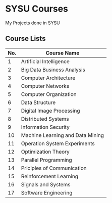 # SYSU Courses

My Projects done in SYSU

## Course Lists

| No.  | Course Name                      |
| ---- | -------------------------------- |
| 1    | Artificial Intelligence          |
| 2    | Big Data Business Analysis       |
| 3    | Computer Architecture            |
| 4    | Computer Networks                |
| 5    | Computer Organization            |
| 6    | Data Structure                   |
| 7    | Digital Image Processing         |
| 8    | Distributed Systems              |
| 9    | Information Security             |
| 10   | Machine Learning and Data Mining |
| 11   | Operation System Experiments     |
| 12   | Optimization Theory              |
| 13   | Parallel Programming             |
| 14   | Priciples of Communication       |
| 15   | Reinforcement Learning           |
| 16   | Signals and Systems              |
| 17   | Software Engineering             |

